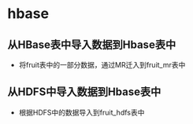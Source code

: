 # hbase


## 从HBase表中导入数据到Hbase表中
* 将fruit表中的一部分数据，通过MR迁入到fruit_mr表中

## 从HDFS中导入数据到Hbase表中
* 根据HDFS中的数据导入到fruit_hdfs表中